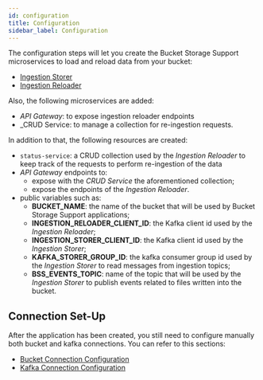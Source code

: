 ```yaml
---
id: configuration
title: Configuration
sidebar_label: Configuration
---
```

The configuration steps will let you create the Bucket Storage Support microservices to load and reload data from your bucket:
 
* [Ingestion Storer](../../fast_data/bucket_storage_support/configuration/ingestion_storer_configuration)
* [Ingestion Reloader](../../fast_data/bucket_storage_support/configuration/ingestion_reloader_configuration)

Also, the following microservices are added:

* _API Gateway_: to expose ingestion reloader endpoints
* _CRUD Service: to manage a collection for re-ingestion requests.

In addition to that, the following resources are created:

* `status-service`: a CRUD collection used by the _Ingestion Reloader_ to keep track of the requests to perform re-ingestion of the data
* _API Gateway_ endpoints to:
  * expose with the _CRUD Service_ the aforementioned collection;
  * expose the endpoints of the _Ingestion Reloader_.
* public variables such as:
  * **BUCKET_NAME**: the name of the bucket that will be used by Bucket Storage Support applications;
  * **INGESTION_RELOADER_CLIENT_ID**: the Kafka client id used by the _Ingestion Reloader_;
  * **INGESTION_STORER_CLIENT_ID**: the Kafka client id used by the _Ingestion Storer_;
  * **KAFKA_STORER_GROUP_ID**: the kafka consumer group id used by the _Ingestion Storer_ to read messages from ingestion topics;
  * **BSS_EVENTS_TOPIC**: name of the topic that will be used by the _Ingestion Storer_ to publish events related to files written into the bucket.  

## Connection Set-Up

After the application has been created, you still need to configure manually both bucket and kafka connections. You can refer to this sections:

* [Bucket Connection Configuration](../../fast_data/bucket_storage_support/configuration/bucket_connection_configuration)
* [Kafka Connection Configuration](../../fast_data/bucket_storage_support/configuration/kafka_connection_configuration)
